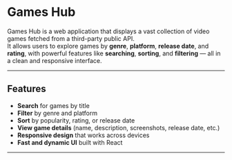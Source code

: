 #  Games Hub

Games Hub is a web application that displays a vast collection of video games fetched from a third-party public API.  
It allows users to explore games by **genre**, **platform**, **release date**, and **rating**, with powerful features like **searching**, **sorting**, and **filtering** — all in a clean and responsive interface.

---

##  Features

-   **Search** for games by title  
-   **Filter** by genre and platform  
-   **Sort** by popularity, rating, or release date  
-   **View game details** (name, description, screenshots, release date, etc.)  
-   **Responsive design** that works across devices  
-   **Fast and dynamic UI** built with React  

---
